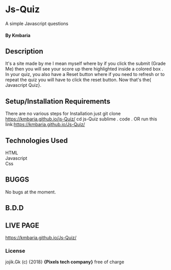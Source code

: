 # Js-Quiz
A simple Javascript  questions 
#### By Kmbaria
## Description 
It's a site made by me I mean myself where by if you click the submit (Grade Me) then you will see your score up there highlighted
inside a colored box . In your quiz, you also have a Reset button where if you need to refresh or to repeat 
the quiz you will have to click the reset button. Now that's the{ Javascript Quiz}.

## Setup/Installation Requirements
There are no various steps for Installation just
git clone https://kmbaria.github.io/js-Quiz/
cd js-Quiz
sublime .
code .
OR
run this link:https://kmbaria.github.io/Js-Quiz/

## Technologies Used
HTML</br>
Javascript</br>
Css

## BUGGS
No bugs at the moment.
## B.D.D


## LIVE PAGE
https://kmbaria.github.io/Js-Quiz/

### License
jojik.Gk (c) {2018} **{Pixels tech company}**
free of charge
